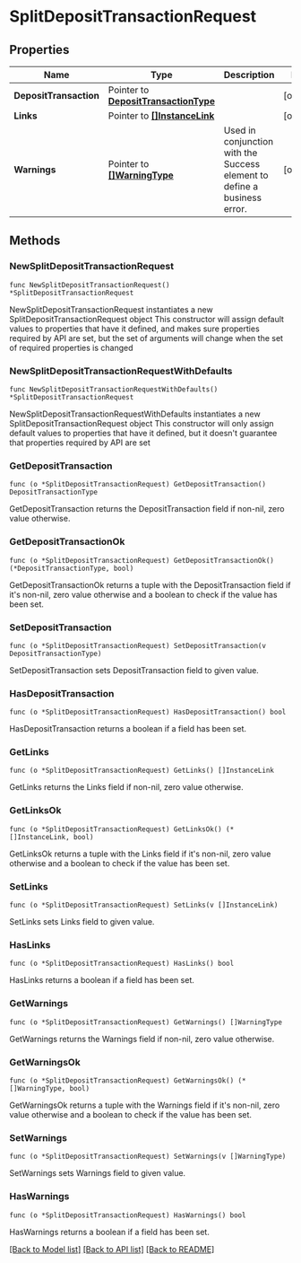 # SplitDepositTransactionRequest

## Properties

Name | Type | Description | Notes
------------ | ------------- | ------------- | -------------
**DepositTransaction** | Pointer to [**DepositTransactionType**](DepositTransactionType.md) |  | [optional] 
**Links** | Pointer to [**[]InstanceLink**](InstanceLink.md) |  | [optional] 
**Warnings** | Pointer to [**[]WarningType**](WarningType.md) | Used in conjunction with the Success element to define a business error. | [optional] 

## Methods

### NewSplitDepositTransactionRequest

`func NewSplitDepositTransactionRequest() *SplitDepositTransactionRequest`

NewSplitDepositTransactionRequest instantiates a new SplitDepositTransactionRequest object
This constructor will assign default values to properties that have it defined,
and makes sure properties required by API are set, but the set of arguments
will change when the set of required properties is changed

### NewSplitDepositTransactionRequestWithDefaults

`func NewSplitDepositTransactionRequestWithDefaults() *SplitDepositTransactionRequest`

NewSplitDepositTransactionRequestWithDefaults instantiates a new SplitDepositTransactionRequest object
This constructor will only assign default values to properties that have it defined,
but it doesn't guarantee that properties required by API are set

### GetDepositTransaction

`func (o *SplitDepositTransactionRequest) GetDepositTransaction() DepositTransactionType`

GetDepositTransaction returns the DepositTransaction field if non-nil, zero value otherwise.

### GetDepositTransactionOk

`func (o *SplitDepositTransactionRequest) GetDepositTransactionOk() (*DepositTransactionType, bool)`

GetDepositTransactionOk returns a tuple with the DepositTransaction field if it's non-nil, zero value otherwise
and a boolean to check if the value has been set.

### SetDepositTransaction

`func (o *SplitDepositTransactionRequest) SetDepositTransaction(v DepositTransactionType)`

SetDepositTransaction sets DepositTransaction field to given value.

### HasDepositTransaction

`func (o *SplitDepositTransactionRequest) HasDepositTransaction() bool`

HasDepositTransaction returns a boolean if a field has been set.

### GetLinks

`func (o *SplitDepositTransactionRequest) GetLinks() []InstanceLink`

GetLinks returns the Links field if non-nil, zero value otherwise.

### GetLinksOk

`func (o *SplitDepositTransactionRequest) GetLinksOk() (*[]InstanceLink, bool)`

GetLinksOk returns a tuple with the Links field if it's non-nil, zero value otherwise
and a boolean to check if the value has been set.

### SetLinks

`func (o *SplitDepositTransactionRequest) SetLinks(v []InstanceLink)`

SetLinks sets Links field to given value.

### HasLinks

`func (o *SplitDepositTransactionRequest) HasLinks() bool`

HasLinks returns a boolean if a field has been set.

### GetWarnings

`func (o *SplitDepositTransactionRequest) GetWarnings() []WarningType`

GetWarnings returns the Warnings field if non-nil, zero value otherwise.

### GetWarningsOk

`func (o *SplitDepositTransactionRequest) GetWarningsOk() (*[]WarningType, bool)`

GetWarningsOk returns a tuple with the Warnings field if it's non-nil, zero value otherwise
and a boolean to check if the value has been set.

### SetWarnings

`func (o *SplitDepositTransactionRequest) SetWarnings(v []WarningType)`

SetWarnings sets Warnings field to given value.

### HasWarnings

`func (o *SplitDepositTransactionRequest) HasWarnings() bool`

HasWarnings returns a boolean if a field has been set.


[[Back to Model list]](../README.md#documentation-for-models) [[Back to API list]](../README.md#documentation-for-api-endpoints) [[Back to README]](../README.md)


